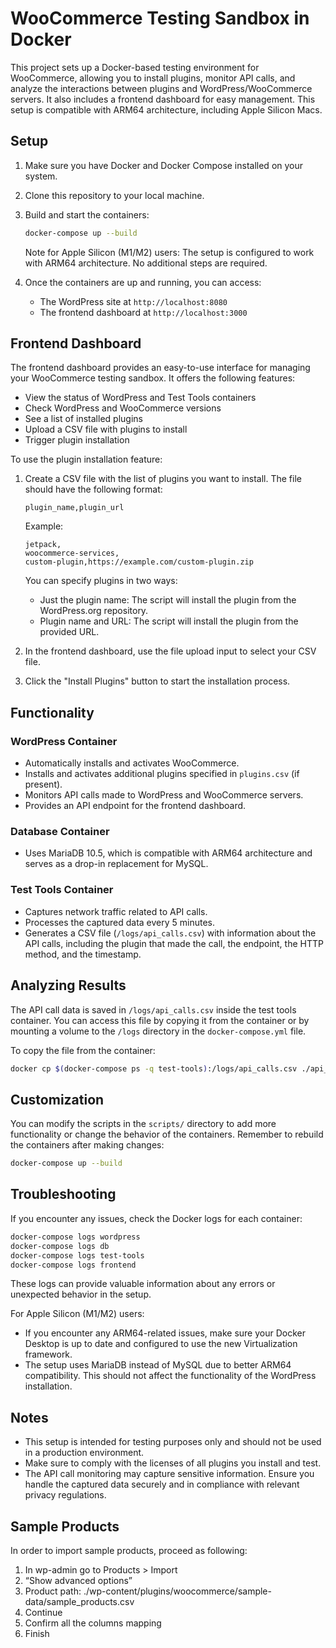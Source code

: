 # WooCommerce Testing Sandbox in Docker

This project sets up a Docker-based testing environment for WooCommerce, allowing you to install plugins, monitor API calls, and analyze the interactions between plugins and WordPress/WooCommerce servers. It also includes a frontend dashboard for easy management. This setup is compatible with ARM64 architecture, including Apple Silicon Macs.

## Setup

1. Make sure you have Docker and Docker Compose installed on your system.

2. Clone this repository to your local machine.

3. Build and start the containers:

   ```sh
   docker-compose up --build
   ```

   Note for Apple Silicon (M1/M2) users: The setup is configured to work with ARM64 architecture. No additional steps are required.

4. Once the containers are up and running, you can access:
   - The WordPress site at `http://localhost:8080`
   - The frontend dashboard at `http://localhost:3000`

## Frontend Dashboard

The frontend dashboard provides an easy-to-use interface for managing your WooCommerce testing sandbox. It offers the following features:

- View the status of WordPress and Test Tools containers
- Check WordPress and WooCommerce versions
- See a list of installed plugins
- Upload a CSV file with plugins to install
- Trigger plugin installation

To use the plugin installation feature:

1. Create a CSV file with the list of plugins you want to install. The file should have the following format:

   ```csv
   plugin_name,plugin_url
   ```

   Example:

   ```csv
   jetpack,
   woocommerce-services,
   custom-plugin,https://example.com/custom-plugin.zip
   ```

   You can specify plugins in two ways:
   - Just the plugin name: The script will install the plugin from the WordPress.org repository.
   - Plugin name and URL: The script will install the plugin from the provided URL.

2. In the frontend dashboard, use the file upload input to select your CSV file.

3. Click the "Install Plugins" button to start the installation process.

## Functionality

### WordPress Container

- Automatically installs and activates WooCommerce.
- Installs and activates additional plugins specified in `plugins.csv` (if present).
- Monitors API calls made to WordPress and WooCommerce servers.
- Provides an API endpoint for the frontend dashboard.

### Database Container

- Uses MariaDB 10.5, which is compatible with ARM64 architecture and serves as a drop-in replacement for MySQL.

### Test Tools Container

- Captures network traffic related to API calls.
- Processes the captured data every 5 minutes.
- Generates a CSV file (`/logs/api_calls.csv`) with information about the API calls, including the plugin that made the call, the endpoint, the HTTP method, and the timestamp.

## Analyzing Results

The API call data is saved in `/logs/api_calls.csv` inside the test tools container. You can access this file by copying it from the container or by mounting a volume to the `/logs` directory in the `docker-compose.yml` file.

To copy the file from the container:

```sh
docker cp $(docker-compose ps -q test-tools):/logs/api_calls.csv ./api_calls.csv
```

## Customization

You can modify the scripts in the `scripts/` directory to add more functionality or change the behavior of the containers. Remember to rebuild the containers after making changes:

```sh
docker-compose up --build
```

## Troubleshooting

If you encounter any issues, check the Docker logs for each container:

```sh
docker-compose logs wordpress
docker-compose logs db
docker-compose logs test-tools
docker-compose logs frontend
```

These logs can provide valuable information about any errors or unexpected behavior in the setup.

For Apple Silicon (M1/M2) users:

- If you encounter any ARM64-related issues, make sure your Docker Desktop is up to date and configured to use the new Virtualization framework.
- The setup uses MariaDB instead of MySQL due to better ARM64 compatibility. This should not affect the functionality of the WordPress installation.

## Notes

- This setup is intended for testing purposes only and should not be used in a production environment.
- Make sure to comply with the licenses of all plugins you install and test.
- The API call monitoring may capture sensitive information. Ensure you handle the captured data securely and in compliance with relevant privacy regulations.

## Sample Products

In order to import sample products, proceed as following:

1. In wp-admin go to Products > Import
1. “Show advanced options”
1. Product path: ./wp-content/plugins/woocommerce/sample-data/sample_products.csv
1. Continue
1. Confirm all the columns mapping
1. Finish
